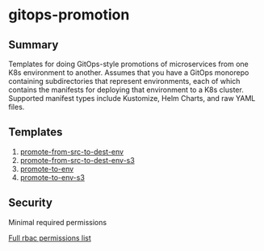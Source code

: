 # gitops-promotion

## Summary

Templates for doing GitOps-style promotions of microservices from one K8s environment to another. Assumes that you have a GitOps monorepo containing subdirectories that represent environments, each of which contains the manifests for deploying that environment to a K8s cluster. Supported manifest types include Kustomize, Helm Charts, and raw YAML files.

## Templates

1. [promote-from-src-to-dest-env](https://github.com/codefresh-io/argo-hub/blob/main/workflows/gitops-promotion/versions/0.0.1/docs/promote-from-src-to-dest-env.md)
1. [promote-from-src-to-dest-env-s3](https://github.com/codefresh-io/argo-hub/blob/main/workflows/gitops-promotion/versions/0.0.1/docs/promote-from-src-to-dest-env-s3.md)
1. [promote-to-env](https://github.com/codefresh-io/argo-hub/blob/main/workflows/gitops-promotion/versions/0.0.1/docs/promote-to-env.md)
1. [promote-to-env-s3](https://github.com/codefresh-io/argo-hub/blob/main/workflows/gitops-promotion/versions/0.0.1/docs/promote-to-env-s3.md)

## Security

Minimal required permissions

[Full rbac permissions list](./rbac.yaml)
